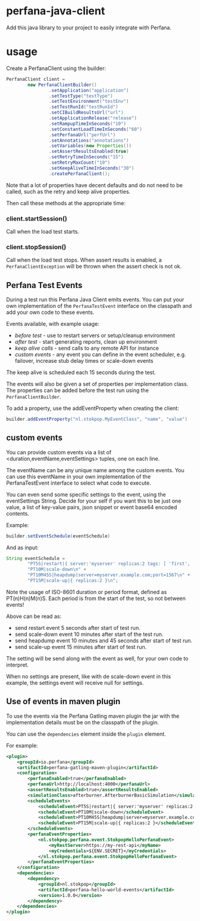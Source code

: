 # perfana-java-client

Add this java library to your project to easily integrate with Perfana.

# usage

Create a PerfanaClient using the builder:

```java
PerfanaClient client =
        new PerfanaClientBuilder()
                .setApplication("application")
                .setTestType("testType")
                .setTestEnvironment("testEnv")
                .setTestRunId("testRunId")
                .setCIBuildResultsUrl("url")
                .setApplicationRelease("release")
                .setRampupTimeInSeconds("10")
                .setConstantLoadTimeInSeconds("60")
                .setPerfanaUrl("perfUrl")
                .setAnnotations("annotations")
                .setVariables(new Properties())
                .setAssertResultsEnabled(true)
                .setRetryTimeInSeconds("15")
                .setRetryMaxCount("10")
                .setKeepAliveTimeInSeconds("30")
                .createPerfanaClient();
```

Note that a lot of properties have decent defaults and do not need to be 
called, such as the retry and keep alive properties.

Then call these methods at the appropriate time:

### client.startSession()
Call when the load test starts. 

### client.stopSession()
Call when the load test stops. When assert results is enabled, 
a `PerfanaClientException` will be thrown when the assert check 
is not ok.

## Perfana Test Events

During a test run this Perfana Java Client emits events. You can put
your own implementation of the `PerfanaTestEvent` interface on the classpath
and add your own code to these events.

Events available, with example usage:
* _before test_ - use to restart servers or setup/cleanup environment
* _after test_ - start generating reports, clean up environment
* _keep alive calls_ - send calls to any remote API for instance
* _custom events_ - any event you can define in the event scheduler, e.g. failover, increase stub delay times or scale-down events 

The keep alive is scheduled each 15 seconds during the test.

The events will also be given a set of properties per implementation class.
The properties can be added before the test run using the `PerfanaClientBuilder`.

To add a property, use the addEventProperty when creating the client:

```java
builder.addEventProperty("nl.stokpop.MyEventClass", "name", "value")
```
	
## custom events

You can provide custom events via a list of <duration,eventName,eventSettings> tuples, 
one on each line.

The eventName can be any unique name among the custom events. You can use this eventName
in your own implementation of the PerfanaTestEvent interface to select what code to execute.

You can even send some specific settings to the event, using the eventSettings String.
Decide for your self if you want this to be just one value, a list of key-value pairs, 
json snippet or event base64 encoded contents.

Example:

```java
builder.setEventSchedule(eventSchedule)
```    
And as input:

```java
String eventSchedule =
        "PT5S|restart|{ server:'myserver' replicas:2 tags: [ 'first', 'second' ] }\n" +
        "PT10M|scale-down\n" +
        "PT10M45S|heapdump|server=myserver.example.com;port=1567\n" +
        "PT15M|scale-up|{ replicas:2 }\n";
```

Note the usage of ISO-8601 duration or period format, defined as PT(n)H(n)M(n)S.
Each period is from the start of the test, so not between events!

Above can be read as: 
* send restart event 5 seconds after start of test run. 
* send scale-down event 10 minutes after start of the test run.
* send heapdump event 10 minutes and 45 seconds after start of test run.
* send scale-up event 15 minutes after start of test run.

The setting will be send along with the event as well, for your own code to interpret.

When no settings are present, like with de scale-down event in this example, the settings
event will receive null for settings.

## Use of events in maven plugin

To use the events via the Perfana Gatling maven plugin the jar with the
implementation details must be on the classpath of the plugin.

You can use the `dependencies` element inside the `plugin` element.

For example:

```xml 
<plugin>
    <groupId>io.perfana</groupId>
    <artifactId>perfana-gatling-maven-plugin</artifactId>
    <configuration>
        <perfanaEnabled>true</perfanaEnabled>
        <perfanaUrl>http://localhost:4000</perfanaUrl>
        <assertResultsEnabled>true</assertResultsEnabled>
        <simulationClass>afterburner.AfterburnerBasicSimulation</simulationClass>
        <scheduleEvents>
            <scheduleEvent>PT5S|restart|{ server:'myserver' replicas:2 tags: [ 'first', 'second' ] }</scheduleEvent>
            <scheduleEvent>PT10M|scale-down</scheduleEvent>
            <scheduleEvent>PT10M45S|heapdump|server=myserver.example.com;port=1567</scheduleEvent>
            <scheduleEvent>PT15M|scale-up|{ replicas:2 }</scheduleEvent>
        </scheduleEvents>
        <perfanaEventProperties>
            <nl.stokpop.perfana.event.StokpopHelloPerfanaEvent>
                <myRestServer>https://my-rest-api</myName>
                <myCredentials>${ENV.SECRET}</myCredentials>
            </nl.stokpop.perfana.event.StokpopHelloPerfanaEvent>
        </perfanaEventProperties>
    </configuration>
    <dependencies>
        <dependency>
            <groupId>nl.stokpop</groupId>
            <artifactId>perfana-hello-world-events</artifactId>
            <version>1.0.0</version>
        </dependency>
    </dependencies>
</plugin>
```   